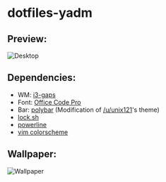 # dotfiles-yadm

## Preview:

![Desktop](https://i.imgur.com/TJNAHt3.png)

## Dependencies:

* WM: [i3-gaps](https://github.com/Airblader/i3)
* Font: [Office Code Pro](https://github.com/nathco/Office-Code-Pro)
* Bar: [polybar](https://github.com/jaagr/polybar) (Modification of [/u/unix121](https://www.reddit.com/r/unixporn/comments/6kpb3m/i3wm_something_for_july/)'s theme)
* [lock.sh](https://github.com/resloved/lock.sh)
* [powerline](https://github.com/powerline/powerline)
* [vim colorscheme](https://github.com/resloved/myokai)

## Wallpaper:

![Wallpaper](http://i.imgur.com/QXkeC4r.png)
